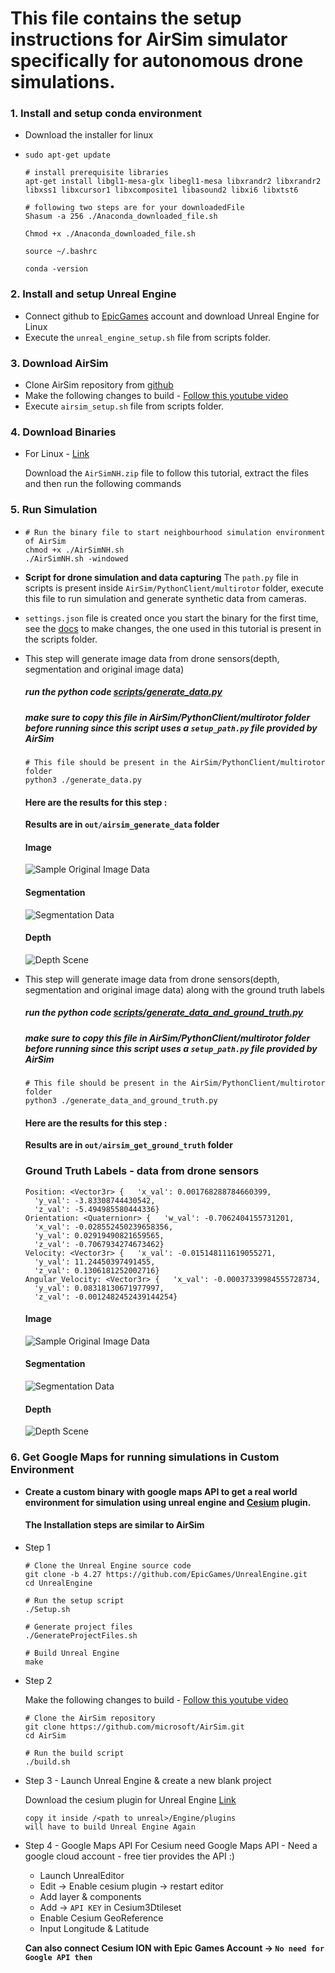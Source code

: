# This file contains the setup instructions for AirSim simulator specifically for autonomous drone simulations.

### 1. **Install and setup conda environment**

* Download the installer for linux
* ```
  sudo apt-get update

  # install prerequisite libraries
  apt-get install libgl1-mesa-glx libegl1-mesa libxrandr2 libxrandr2 libxss1 libxcursor1 libxcomposite1 libasound2 libxi6 libxtst6

  # following two steps are for your downloadedFile
  Shasum -a 256 ./Anaconda_downloaded_file.sh

  Chmod +x ./Anaconda_downloaded_file.sh

  source ~/.bashrc 

  conda -version
  ```

### 2.  Install and setup Unreal Engine

* Connect github to [EpicGames](https://store.epicgames.com/en-US/) account and download Unreal Engine for Linux
* Execute the ``unreal_engine_setup.sh`` file from scripts folder.

### 3. Download AirSim

* Clone AirSim repository from [github](https://github.com/microsoft/AirSim)
* Make the following changes to build - [Follow this youtube video](https://www.youtube.com/watch?v=jJ4mqo4Ge8U&t=585s)
* Execute ``airsim_setup.sh`` file from scripts folder.

### 4. Download Binaries

* For Linux - [Link](https://github.com/Microsoft/AirSim/releases)

  Download the `AirSimNH.zip` file to follow this tutorial, extract the files and then run the following commands

### 5. Run Simulation

* ```
  # Run the binary file to start neighbourhood simulation environment of AirSim
  chmod +x ./AirSimNH.sh 
  ./AirSimNH.sh -windowed
  ```
* **Script for drone simulation and data capturing**
  The ``path.py`` file in scripts is present inside ``AirSim/PythonClient/multirotor`` folder, execute this file to run simulation and generate synthetic data from cameras.
* ``settings.json`` file is created once you start the binary for the first time, see the [docs](https://microsoft.github.io/AirSim/settings/) to make changes, the one used in this tutorial is present in the scripts folder.
* This step will generate image data from drone sensors(depth, segmentation and original image data)

  ##### run the python code [scripts/generate_data.py](scripts/generate_data.py)

  ##### make sure to copy this file in AirSim/PythonClient/multirotor folder before running since this script uses a `setup_path.py` file provided by AirSim


  ```
  # This file should be present in the AirSim/PythonClient/multirotor folder
  python3 ./generate_data.py
  ```

  #### Here are the results for this step :

  **Results are in `out/airsim_generate_data` folder**

  #### Image

  ![Sample Original Image Data](out/airsim_generate_data/scene.png)

  #### Segmentation

  ![Segmentation Data](out/airsim_generate_data/segmentation.png)

  #### Depth

  ![Depth Scene](out/airsim_generate_data/depth.png)
* This step will generate image data from drone sensors(depth, segmentation and original image data) along with the ground truth labels

  ##### run the python code [scripts/generate_data_and_ground_truth.py](scripts/generate_data_and_ground_truth.py)

  ##### make sure to copy this file in AirSim/PythonClient/multirotor folder before running since this script uses a `setup_path.py` file provided by AirSim


  ```
  # This file should be present in the AirSim/PythonClient/multirotor folder
  python3 ./generate_data_and_ground_truth.py
  ```

  #### Here are the results for this step :

  **Results are in `out/airsim_get_ground_truth` folder**

  ### Ground Truth Labels - data from drone sensors

  ```
  Position: <Vector3r> {   'x_val': 0.001768288784660399,
    'y_val': -3.83308744430542,
    'z_val': -5.494985580444336}
  Orientation: <Quaternionr> {   'w_val': -0.7062404155731201,
    'x_val': -0.028552450239658356,
    'y_val': 0.02919490821659565,
    'z_val': -0.7067934274673462}
  Velocity: <Vector3r> {   'x_val': -0.015148111619055271,
    'y_val': 11.24450397491455,
    'z_val': 0.1306181252002716}
  Angular_Velocity: <Vector3r> {   'x_val': -0.00037339984555728734,
    'y_val': 0.08318130671977997,
    'z_val': -0.0012482452439144254}

  ```

  #### Image

  ![Sample Original Image Data](out/airsim_get_ground_truth/scene.png)

  #### Segmentation

  ![Segmentation Data](out/airsim_get_ground_truth/segmentation.png)

  #### Depth

  ![Depth Scene](out/airsim_get_ground_truth/depth.png)

### 6. Get Google Maps for running simulations in Custom Environment

* **Create a custom binary with google maps API to get a real world environment for simulation using unreal engine and [Cesium](https://cesium.com/) plugin.**

  #### The Installation steps are similar to AirSim
* Step 1

  ```
  # Clone the Unreal Engine source code
  git clone -b 4.27 https://github.com/EpicGames/UnrealEngine.git
  cd UnrealEngine

  # Run the setup script
  ./Setup.sh

  # Generate project files
  ./GenerateProjectFiles.sh

  # Build Unreal Engine
  make

  ```
* Step 2

  Make the following changes to build - [Follow this youtube video](https://www.youtube.com/watch?v=jJ4mqo4Ge8U&t=585s)

  ```
  # Clone the AirSim repository
  git clone https://github.com/microsoft/AirSim.git
  cd AirSim

  # Run the build script
  ./build.sh
  ```
* Step 3 - Launch Unreal Engine & create a new blank project

  Download the cesium plugin for Unreal Engine [Link](https://github.com/CesiumGS/cesium-unreal/releases)

  ```
  copy it inside /<path to unreal>/Engine/plugins
  will have to build Unreal Engine Again

  ```
* Step 4 - Google Maps API
  For Cesium need Google Maps API - Need a google cloud account - free tier provides the API :)

  - Launch UnrealEditor
  - Edit -> Enable cesium plugin -> restart editor
  - Add layer & components
  - Add -> `API KEY` in Cesium3Dtileset
  - Enable Cesium GeoReference
  - Input Longitude & Latitude

  **Can also connect Cesium ION with Epic Games Account -> `No need for Google API then`**
